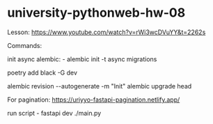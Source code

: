 # university-pythonweb-hw-08

Lesson: https://www.youtube.com/watch?v=rWi3wcDVuYY&t=2262s

Commands:

init async alembic: - alembic init -t async migrations

poetry add black -G dev

alembic revision --autogenerate -m "Init"
alembic upgrade head

For pagination: https://uriyyo-fastapi-pagination.netlify.app/

run script - fastapi dev ./main.py
